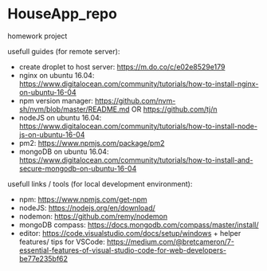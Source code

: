 # HouseApp_repo
homework project

usefull guides (for remote server):
- create droplet to host server: https://m.do.co/c/e02e8529e179
- nginx on ubuntu 16.04: https://www.digitalocean.com/community/tutorials/how-to-install-nginx-on-ubuntu-16-04
- npm version manager: https://github.com/nvm-sh/nvm/blob/master/README.md  OR https://github.com/tj/n
- nodeJS on ubuntu 16.04: https://www.digitalocean.com/community/tutorials/how-to-install-node-js-on-ubuntu-16-04
- pm2: https://www.npmjs.com/package/pm2
- mongoDB on ubuntu 16.04: https://www.digitalocean.com/community/tutorials/how-to-install-and-secure-mongodb-on-ubuntu-16-04


usefull links / tools (for local development environment):
  - npm: https://www.npmjs.com/get-npm 
  - nodeJS: https://nodejs.org/en/download/
  - nodemon: https://github.com/remy/nodemon
  - mongoDB compass: https://docs.mongodb.com/compass/master/install/
  - editor: https://code.visualstudio.com/docs/setup/windows  + helper features/ tips for VSCode: https://medium.com/@bretcameron/7-essential-features-of-visual-studio-code-for-web-developers-be77e235bf62



